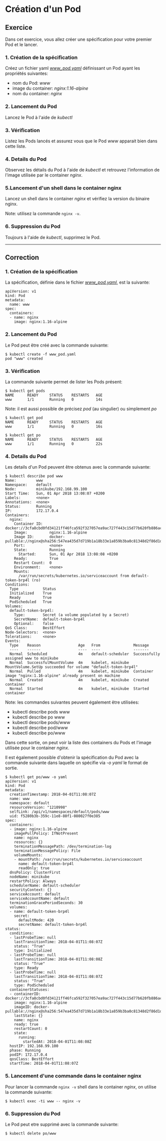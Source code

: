 # Création d'un Pod

## Exercice

Dans cet exercice, vous allez créer une spécification pour votre premier Pod et le lancer.

### 1. Création de la spécification

Créez un fichier yaml *www_pod.yaml* définissant un Pod ayant les propriétés suivantes:
- nom du Pod: *www*
- image du container: *nginx:1.16-alpine*
- nom du container: *nginx*

### 2. Lancement du Pod

Lancez le Pod à l'aide de *kubectl*

### 3. Vérification

Listez les Pods lancés et assurez vous que le Pod *www* apparait bien dans cette liste.

### 4. Details du Pod

Observez les détails du Pod à l'aide de *kubectl* et retrouvez l'information de l'image utilisée par le container *nginx*.

### 5.Lancement d'un shell dans le container nginx

Lancez un shell dans le container *nginx* et vérifiez la version du binaire nginx.

Note: utilisez la commande `nginx -v`.

### 6. Suppression du Pod

Toujours à l'aide de *kubectl*, supprimez le Pod.

---

## Correction

### 1. Création de la spécification

La spécification, définie dans le fichier *www_pod.yaml*, est la suivante:

```
apiVersion: v1             
kind: Pod                  
metadata:
  name: www
spec:
  containers:
  - name: nginx
    image: nginx:1.16-alpine
```

### 2. Lancement du Pod

Le Pod peut être créé avec la commande suivante:

```
$ kubectl create -f www_pod.yaml
pod "www" created
```

### 3. Vérification

La commande suivante permet de lister les Pods présent:

```
$ kubectl get pods
NAME      READY     STATUS    RESTARTS   AGE
www       1/1       Running   0          14s
```

Note: il est aussi possible de précisez *pod* (au singulier) ou simplement *po*

```
$ kubectl get pod
NAME      READY     STATUS    RESTARTS   AGE
www       1/1       Running   0          16s

$ kubectl get po
NAME      READY     STATUS    RESTARTS   AGE
www       1/1       Running   0          22s
```

### 4. Details du Pod

Les details d'un Pod peuvent être obtenus avec la commande suivante:

```
$ kubectl describe pod www
Name:         www
Namespace:    default
Node:         minikube/192.168.99.100
Start Time:   Sun, 01 Apr 2018 13:08:07 +0200
Labels:       <none>
Annotations:  <none>
Status:       Running
IP:           172.17.0.4
Containers:
  nginx:
    Container ID:   docker://3cfa8cbd0fd34121ff46fca592f327057ea9ac727f443c15d77b620fb886ac64
    Image:          nginx:1.16-alpine
    Image ID:       docker-pullable://nginx@sha256:547ea435d7d719b1a18b33e1a859b3ba0c81348d2f86d1d99ca1ba9c1422663e
    Port:           <none>
    State:          Running
      Started:      Sun, 01 Apr 2018 13:08:08 +0200
    Ready:          True
    Restart Count:  0
    Environment:    <none>
    Mounts:
      /var/run/secrets/kubernetes.io/serviceaccount from default-token-brp4l (ro)
Conditions:
  Type           Status
  Initialized    True
  Ready          True
  PodScheduled   True
Volumes:
  default-token-brp4l:
    Type:        Secret (a volume populated by a Secret)
    SecretName:  default-token-brp4l
    Optional:    false
QoS Class:       BestEffort
Node-Selectors:  <none>
Tolerations:     <none>
Events:
  Type    Reason                 Age   From               Message
  ----    ------                 ----  ----               -------
  Normal  Scheduled              4m    default-scheduler  Successfully assigned www to minikube
  Normal  SuccessfulMountVolume  4m    kubelet, minikube  MountVolume.SetUp succeeded for volume "default-token-brp4l"
  Normal  Pulled                 4m    kubelet, minikube  Container image "nginx:1.16-alpine" already present on machine
  Normal  Created                4m    kubelet, minikube  Created container
  Normal  Started                4m    kubelet, minikube  Started container
```

Note: les commandes suivantes peuvent également être utilisées:
- kubectl describe pods www
- kubectl describe po www
- kubectl describe pods/www
- kubectl describe pod/www
- kubectl describe po/www

Dans cette sortie, on peut voir la liste des containers du Pods et l'image utilisée pour le container *nginx*.

Il est également possible d'obtenir la spécification du Pod avec la commande suivante dans laquelle on spécifie via *-o yaml* le format de sortie.

```
$ kubectl get po/www -o yaml
apiVersion: v1
kind: Pod
metadata:
  creationTimestamp: 2018-04-01T11:08:07Z
  name: www
  namespace: default
  resourceVersion: "1210998"
  selfLink: /api/v1/namespaces/default/pods/www
  uid: f5280b3b-359c-11e8-80f1-080027f0e385
spec:
  containers:
  - image: nginx:1.16-alpine
    imagePullPolicy: IfNotPresent
    name: nginx
    resources: {}
    terminationMessagePath: /dev/termination-log
    terminationMessagePolicy: File
    volumeMounts:
    - mountPath: /var/run/secrets/kubernetes.io/serviceaccount
      name: default-token-brp4l
      readOnly: true
  dnsPolicy: ClusterFirst
  nodeName: minikube
  restartPolicy: Always
  schedulerName: default-scheduler
  securityContext: {}
  serviceAccount: default
  serviceAccountName: default
  terminationGracePeriodSeconds: 30
  volumes:
  - name: default-token-brp4l
    secret:
      defaultMode: 420
      secretName: default-token-brp4l
status:
  conditions:
  - lastProbeTime: null
    lastTransitionTime: 2018-04-01T11:08:07Z
    status: "True"
    type: Initialized
  - lastProbeTime: null
    lastTransitionTime: 2018-04-01T11:08:08Z
    status: "True"
    type: Ready
  - lastProbeTime: null
    lastTransitionTime: 2018-04-01T11:08:07Z
    status: "True"
    type: PodScheduled
  containerStatuses:
  - containerID: docker://3cfa8cbd0fd34121ff46fca592f327057ea9ac727f443c15d77b620fb886ac64
    image: nginx:1.16-alpine
    imageID: docker-pullable://nginx@sha256:547ea435d7d719b1a18b33e1a859b3ba0c81348d2f86d1d99ca1ba9c1422663e
    lastState: {}
    name: nginx
    ready: true
    restartCount: 0
    state:
      running:
        startedAt: 2018-04-01T11:08:08Z
  hostIP: 192.168.99.100
  phase: Running
  podIP: 172.17.0.4
  qosClass: BestEffort
  startTime: 2018-04-01T11:08:07Z
```

### 5. Lancement d'une commande dans le container nginx

Pour lancer la commande `nginx -v`  shell dans le container *nginx*, on utilise la commande suivante:

```
$ kubectl exec -ti www -- nginx -v
```

### 6. Suppression du Pod

Le Pod peut etre supprimé avec la commande suivante:

```
$ kubectl delete po/www
```
